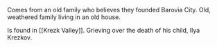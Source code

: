 Comes from an old family who believes they founded Barovia City. Old, weathered family living in an old house.

Is found in [[Krezk Valley]]. Grieving over the death of his child, Ilya Krezkov.